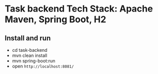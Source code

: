 # Task backend Tech Stack: Apache Maven, Spring Boot, H2

## Install and run
- cd task-backend
- mvn clean install
- mvn spring-boot:run
- open `http://localhost:8081/`